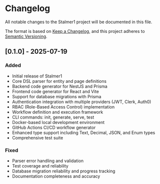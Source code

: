 # Changelog

All notable changes to the Stalmer1 project will be documented in this file.

The format is based on [Keep a Changelog](https://keepachangelog.com/en/1.0.0/),
and this project adheres to [Semantic Versioning](https://semver.org/spec/v2.0.0.html).

## [0.1.0] - 2025-07-19

### Added

- Initial release of Stalmer1
- Core DSL parser for entity and page definitions
- Backend code generator for NestJS and Prisma
- Frontend code generator for React and Vite
- Support for database migrations with Prisma
- Authentication integration with multiple providers (JWT, Clerk, Auth0)
- RBAC (Role-Based Access Control) implementation
- Workflow definition and execution framework
- CLI commands: init, generate, serve, test
- Docker-based local development environment
- GitHub Actions CI/CD workflow generator
- Enhanced type support including Text, Decimal, JSON, and Enum types
- Comprehensive test suite

### Fixed

- Parser error handling and validation
- Test coverage and reliability
- Database migration reliability and progress tracking
- Documentation completeness and accuracy
